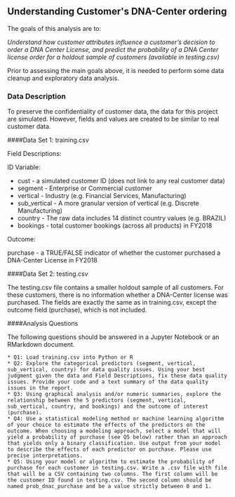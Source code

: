 
## Understanding Customer's DNA-Center ordering

The goals of this analysis are to:

*Understand how customer attributes influence a customer’s decision to order a DNA Center License, and predict the probability of a DNA Center license order for a holdout sample of customers (available in testing.csv)*

Prior to assessing the main goals above, it is needed to perform some data cleanup and exploratory data analysis.

### Data Description

To preserve the confidentiality of customer data, the data for this project are simulated. However, fields and values are created to be similar to real customer data.

####Data Set 1: training.csv

Field Descriptions:

ID Variable:

* cust - a simulated customer ID (does not link to any real customer data)
* segment - Enterprise or Commercial customer
* vertical - Industry (e.g. Financial Services, Manufacturing)
* sub_vertical - A more granular version of vertical (e.g. Discrete Manufacturing)
* country - The raw data includes 14 distinct country values (e.g. BRAZIL)
* bookings - total customer bookings (across all products) in FY2018

Outcome:

purchase - a TRUE/FALSE indicator of whether the customer purchased a DNA-Center License in FY2018

####Data Set 2: testing.csv

The testing.csv file contains a smaller holdout sample of all customers. For these customers, there is no information whether a DNA-Center license was purchased. The fields are exactly the same as in training.csv, except the outcome field (purchase), which is not included.

####Analysis Questions

The following questions should be answered in a Jupyter Notebook or an RMarkdown document.

```
* Q1: Load training.csv into Python or R
* Q2: Explore the categorical predictors (segment, vertical, sub_vertical, country) for data quality issues. Using your best judgment given the data and Field Descriptions, fix these data quality issues. Provide your code and a text summary of the data quality issues in the report.
* Q3: Using graphical analysis and/or numeric summaries, explore the relationship between the 5 predictors (segment, vertical, sub_vertical, country, and bookings) and the outcome of interest (purchase).
* Q4: Use a statistical modeling method or machine learning algorithm of your choice to estimate the effects of the predictors on the outcome. When choosing a modeling approach, select a model that will yield a probability of purchase (see Q5 below) rather than an approach that yields only a binary classification. Use output from your model to describe the effects of each predictor on purchase. Please use precise interpretations.
* Q5: Using your model or algorithm to estimate the probability of purchase for each customer in testing.csv. Write a .csv file with file that will be a CSV containing two columns. The first column will be the customer ID found in testing.csv. The second column should be named prob_dnac_purchase and be a value strictly between 0 and 1.
```